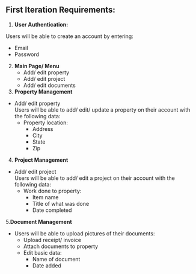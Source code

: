 ## First Iteration Requirements:
1. **User Authentication:**

Users will be able to create an account by entering:
   - Email 
   - Password 

2. **Main Page/ Menu**
   - Add/ edit property
   - Add/ edit project
   - Add/ edit documents
3. **Property Management** 
- Add/ edit property  
   Users will be able to add/ edit/ update a property on their account with the following data:
     - Property location:
       - Address
       - City
       - State
       - Zip 
4. **Project Management**
- Add/ edit project  
   Users will be able to add/ edit a project on their account with the following data:
     - Work done to property:
       - Item name
       - Title of what was done
       - Date completed

5.**Document Management**
- Users will be able to upload pictures of their documents:
  - Upload receipt/ invoice
  - Attach documents to property
  - Edit basic data:
    - Name of document
    - Date added


